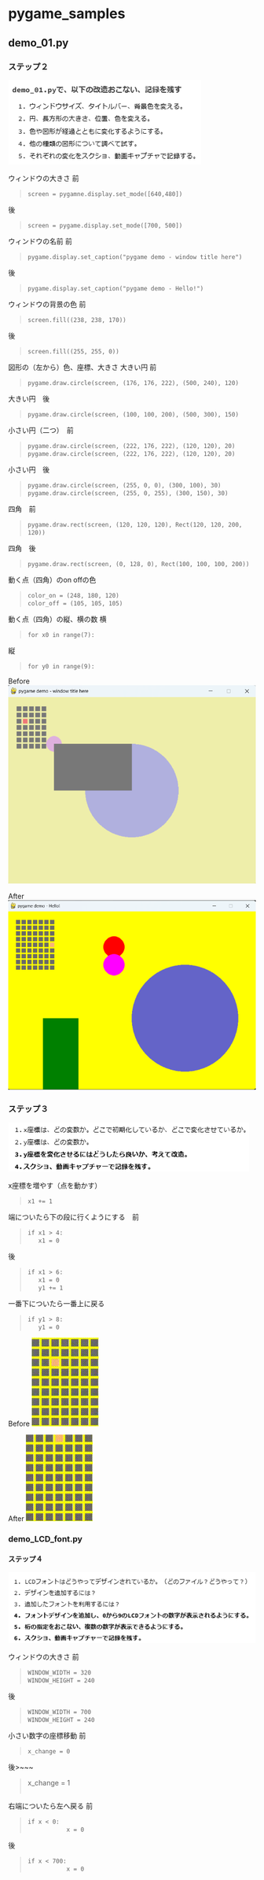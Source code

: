 # pygame_samples
## demo_01.py

### ステップ２

![alt text](image-4.png)
 
 ウィンドウの大きさ
 前
>~~~
>screen = pygamne.display.set_mode([640,480])
>~~~
後
>~~~
>screen = pygame.display.set_mode([700, 500])
>~~~

ウィンドウの名前
前
>~~~
>pygame.display.set_caption("pygame demo - window title here")
>~~~
後
>~~~
>pygame.display.set_caption("pygame demo - Hello!")
>~~~

ウィンドウの背景の色
前
>~~~
>screen.fill((238, 238, 170))
>~~~
後
>~~~
>screen.fill((255, 255, 0))
>~~~

図形の（左から）色、座標、大きさ
大きい円 前
>~~~
>pygame.draw.circle(screen, (176, 176, 222), (500, 240), 120)
>~~~
大きい円　後
>~~~
>pygame.draw.circle(screen, (100, 100, 200), (500, 300), 150)
>~~~
小さい円（二つ）　前
>~~~
>pygame.draw.circle(screen, (222, 176, 222), (120, 120), 20)
>pygame.draw.circle(screen, (222, 176, 222), (120, 120), 20)
>~~~
小さい円　後
>~~~
>pygame.draw.circle(screen, (255, 0, 0), (300, 100), 30)
>pygame.draw.circle(screen, (255, 0, 255), (300, 150), 30)
>~~~
四角　前
>~~~
>pygame.draw.rect(screen, (120, 120, 120), Rect(120, 120, 200, 120))
>~~~
四角　後
>~~~
>pygame.draw.rect(screen, (0, 128, 0), Rect(100, 100, 100, 200))
>~~~

動く点（四角）のon offの色
>~~~
>color_on = (248, 180, 120)
>color_off = (105, 105, 105)
>~~~

動く点（四角）の縦、横の数
横
>~~~
> for x0 in range(7):
>~~~
縦
>~~~
>for y0 in range(9):
>~~~

Before
![alt text](image-1.png)

After
![alt text](image.png)

### ステップ３

![alt text](image-5.png)

x座標を増やす（点を動かす）
>~~~
>x1 += 1
>~~~

端についたら下の段に行くようにする　前
>~~~
>if x1 > 4:
>    x1 = 0
>~~~
後
>~~~
>if x1 > 6:
>    x1 = 0
>    y1 += 1
>~~~

一番下についたら一番上に戻る
>~~~
>if y1 > 8:
>    y1 = 0
>~~~

Before
![alt text](画面録画-2025-03-02-075147.gif)

After
![alt text](画面録画-2025-03-02-082522.gif)

### demo_LCD_font.py
#### ステップ４

![alt text](image-6.png)

ウィンドウの大きさ
前
>~~~
>WINDOW_WIDTH = 320
>WINDOW_HEIGHT = 240
>~~~
後
>~~~
>WINDOW_WIDTH = 700
>WINDOW_HEIGHT = 240
>~~~

小さい数字の座標移動
前
>~~~
>x_change = 0
>~~~
後>~~~
>x_change = 1
>~~~

右端についたら左へ戻る
前
>~~~
>if x < 0:
>            x = 0
>~~~
後
>~~~
>if x < 700:
>            x = 0
>~~~